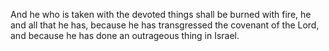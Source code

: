 And he who is taken with the devoted things shall be burned with fire, he and all that he has, because he has transgressed the covenant of the Lord, and because he has done an outrageous thing in Israel.
